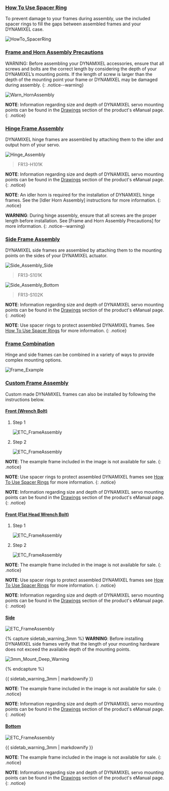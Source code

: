 
### [How To Use Spacer Ring](#how-to-use-spacer-ring)

To prevent damage to your frames during assembly, use the included spacer rings to fill the gaps between assembled frames and your DYNAMIXEL case.

![HowTo_SpacerRing](/assets/images/dxl/x/assembly/common/howto_spacering.png)

### [Frame and Horn Assembly Precautions](#precaution-of-frame-and-horn-assembly)

WARNING: Before assembling your DYNAMIXEL accessories, ensure that all screws and bolts are the correct length by considering the depth of your DYNAMIXEL’s mounting points. If the length of screw is larger than the depth of the mounting point your frame or DYNAMIXEL may be damaged during assembly.
{: .notice--warning}

![Warn_HornAssembly](/assets/images/dxl/x/assembly/x540/warning_horn_assembly_x540.png)

**NOTE**: Information regarding size and depth of DYNAMIXEL servo mounting points can be found in the [Drawings](#drawings) section of the product's eManual page.
{: .notice}

### [Hinge Frame Assembly](#hinge-frame-assembly)

DYNAMIXEL hinge frames are assembled by attaching them to the idler and output horn of your servo.

![Hinge_Assembly](/assets/images/dxl/x/assembly/x540/fr13-h101k.png)

> FR13-H101K

**NOTE**: Information regarding size and depth of DYNAMIXEL servo mounting points can be found in the [Drawings](#drawings) section of the product's eManual page.
{: .notice}

**NOTE**: An idler horn is required for the installation of DYNAMIXEL hinge frames. See the [Idler Horn Assembly] instructions for more information.
{: .notice}

**WARNING**: During hinge assembly, ensure that all screws are the proper length before installation. See [Frame and Horn Assembly Precautions] for more information.
{: .notice--warning}

### [Side Frame Assembly](#side-frame-assembly)

DYNAMIXEL side frames are assembled by attaching them to the mounting points on the sides of your DYNAMIXEL actuator.

![Side_Assembly_Side](/assets/images/dxl/x/assembly/x540/fr13-s101k.png)

> FR13-S101K

![Side_Assembly_Bottom](/assets/images/dxl/x/assembly/x540/fr13-s102k.png)

> FR13-S102K

**NOTE**: Information regarding size and depth of DYNAMIXEL servo mounting points can be found in the [Drawings](#drawings) section of the product's eManual page.
{: .notice}

**NOTE**: Use spacer rings to protect assembled DYNAMIXEL frames. See [How To Use Spacer Rings](#how-to-use-spacer-ring) for more information.
{: .notice}

### [Frame Combination](#frame-combination)

Hinge and side frames can be combined in a variety of ways to provide complex mounting options.

![Frame_Example](/assets/images/dxl/x/assembly/x540/x540_frame_example.png)

### [Custom Frame Assembly](#custom-frame-assembly)

Custom made DYNAMIXEL frames can also be installed by following the instructions below.

#### [Front (Wrench Bolt)](#front-wrench-bolt)

1. Step 1  

    ![ETC_FrameAssembly](/assets/images/dxl/x/assembly/x540/x540_etc_assembly_example_front1_01.png)

2. Step 2  

    ![ETC_FrameAssembly](/assets/images/dxl/x/assembly/x540/x540_etc_assembly_example_front1_02.png)

**NOTE**: The example frame included in the image is not available for sale.
{: .notice}

**NOTE**: Use spacer rings to protect assembled DYNAMIXEL frames see [How To Use Spacer Rings](#how-to-use-spacer-ring) for more information.
{: .notice}

**NOTE**: Information regarding size and depth of DYNAMIXEL servo mounting points can be found in the [Drawings](#drawings) section of the product's eManual page.
{: .notice}

#### [Front (Flat Head Wrench Bolt)](#front-flat-head-wrench-bolt)

1. Step 1
  
    ![ETC_FrameAssembly](/assets/images/dxl/x/assembly/x540/x540_etc_assembly_example_front2_01.png)

2. Step 2

    ![ETC_FrameAssembly](/assets/images/dxl/x/assembly/x540/x540_etc_assembly_example_front2_02.png)

**NOTE**: The example frame included in the image is not available for sale.
{: .notice}

**NOTE**: Use spacer rings to protect assembled DYNAMIXEL frames see [How To Use Spacer Rings](#how-to-use-spacer-ring) for more information.
{: .notice}

**NOTE**: Information regarding size and depth of DYNAMIXEL servo mounting points can be found in the [Drawings](#drawings) section of the product's eManual page.
{: .notice}

#### [Side](#side)

  ![ETC_FrameAssembly](/assets/images/dxl/x/assembly/x540/x540_etc_assembly_example_side.png)
  
  {% capture sidetab_warning_3mm %}
  **WARNING**: Before installing DYNAMIXEL side frames verify that the length of your mounting hardware does not exceed the available depth of the mounting points.
  
  ![3mm_Mount_Deep_Warning](/assets/images/dxl/x/assembly/common/3mm_mount_warning.jpg)
  
  {% endcapture %}
  
  <div class="notice--warning">{{ sidetab_warning_3mm | markdownify }}</div> 
  
**NOTE**: The example frame included in the image is not available for sale.
{: .notice}

**NOTE**: Information regarding size and depth of DYNAMIXEL servo mounting points can be found in the [Drawings](#drawings) section of the product's eManual page.
{: .notice}
  
#### [Bottom](#bottom)

  ![ETC_FrameAssembly](/assets/images/dxl/x/assembly/x540/x540_etc_assembly_example_bottom.png)
  
  <div class="notice--warning">{{ sidetab_warning_3mm | markdownify }}</div> 
  
**NOTE**: The example frame included in the image is not available for sale.
{: .notice}

**NOTE**: Information regarding size and depth of DYNAMIXEL servo mounting points can be found in the [Drawings](#drawings) section of the product's eManual page.
{: .notice}

